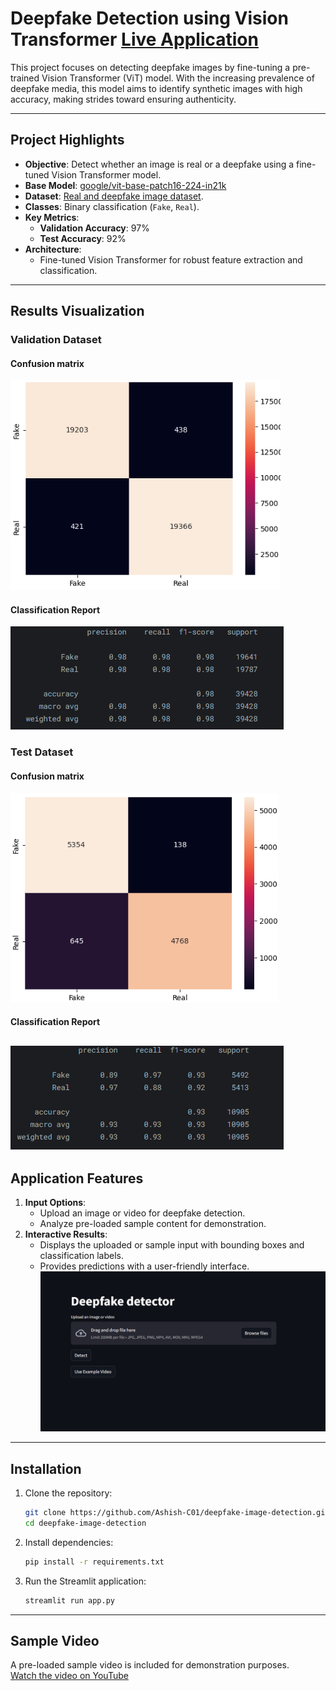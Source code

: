 # **Deepfake Detection using Vision Transformer [ Live Application](https://huggingface.co/spaces/ashish-001/Deepfake-Image-Detection)**

This project focuses on detecting deepfake images by fine-tuning a pre-trained Vision Transformer (ViT) model. With the increasing prevalence of deepfake media, this model aims to identify synthetic images with high accuracy, making strides toward ensuring authenticity.

---

## **Project Highlights**

- **Objective**: Detect whether an image is real or a deepfake using a fine-tuned Vision Transformer model.
- **Base Model**: [google/vit-base-patch16-224-in21k](https://huggingface.co/google/vit-base-patch16-224-in21k)
- **Dataset**: [Real and deepfake image dataset](https://www.kaggle.com/datasets/manjilkarki/deepfake-and-real-images).
- **Classes**: Binary classification (`Fake`, `Real`).
- **Key Metrics**:
  - **Validation Accuracy**: 97%
  - **Test Accuracy**: 92%
- **Architecture**:
  - Fine-tuned Vision Transformer for robust feature extraction and classification.

---
## **Results Visualization**

### Validation Dataset
#### Confusion matrix
![confusion matrix for validation dataset](cm_val.png)
#### Classification Report
![classification report for validation dataset](cr_val.png)

### Test Dataset
#### Confusion matrix
![confusion matrix for test dataset](cm_test.png)
#### Classification Report
![classification report for test dataset](cr_test.png)
---
## **Application Features**
1. **Input Options**:
   - Upload an image or video for deepfake detection.
   - Analyze pre-loaded sample content for demonstration.
2. **Interactive Results**:
   - Displays the uploaded or sample input with bounding boxes and classification labels.
   - Provides predictions with a user-friendly interface.
![Application UI](Application.png)
---
## **Installation**

1. Clone the repository:
   ```bash
   git clone https://github.com/Ashish-C01/deepfake-image-detection.git
   cd deepfake-image-detection
   ```

2. Install dependencies:
    ```bash
    pip install -r requirements.txt
    ```
3. Run the Streamlit application:
    ```bash
    streamlit run app.py
    ```

---
## **Sample Video**
A pre-loaded sample video is included for demonstration purposes.  
[Watch the video on YouTube](https://www.youtube.com/watch?v=CDMVaQOvtxU)
